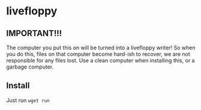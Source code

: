 # livefloppy
## IMPORTANT!!!
  The computer you put this on will be turned into a livefloppy writer!
  So when you do this, files on that computer become hard-ish to recover, we are not responsible for any files lost.
  Use a clean computer when installing this, or a garbage computer.
  
## Install
 Just run `wget run`

